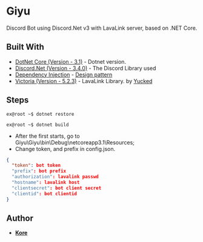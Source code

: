 # Giyu
Discord Bot using Discord.Net v3 with LavaLink server, based on .NET Core.

## Built With

* [DotNet Core (Version - 3.1)](https://dotnet.microsoft.com/download/dotnet-core/2.2) - Dotnet version.
* [Discord.Net (Version - 3.4.0)](https://github.com/RogueException/Discord.Net) - The Discord Library used
* [Dependency Injection](https://github.com/aspnet/DependencyInjection) - [Design pattern](https://docs.microsoft.com/en-us/aspnet/core/fundamentals/dependency-injection?view=aspnetcore-3.1) 
* [Victoria (Version - 5.2.3)](https://github.com/Yucked/Victoria) - LavaLink Library. by [Yucked](https://github.com/Yucked)

## Steps

```terminal
ex@root ~$ dotnet restore
```
```terminal
ex@root ~$ dotnet build
```
- After the first starts, go to Giyu\Giyu\bin\Debug\netcoreapp3.1\Resources;
- Change token, and prefix in config.json.
```json
{
  "token": bot token
  "prefix": bot prefix
  "authorization": lavalink passwd
  "hostname": lavalink host
  "clientsecret": bot client secret
  "clientid": bot clientid
}
```

## Author
* [**Kore**](https://github.com/korex71/)

